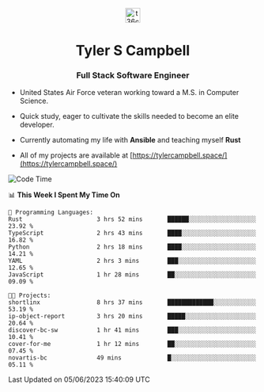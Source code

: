<p align="center">
<a href="https://www.linkedin.com/in/t36campbell" target="blank"><img align="center" src="https://ik.imagekit.io/t36campbell/Portfolio/linkedin.png.original_m8bbGgPh6.png" alt="t36campbell" height="30" width="30" /></a>
</p>
<h1 align="center">Tyler S Campbell</h1>
<h3 align="center">Full Stack Software Engineer</h3>

* United States Air Force veteran working toward a M.S. in Computer Science.

* Quick study, eager to cultivate the skills needed to become an elite developer.

* Currently automating my life with **Ansible** and teaching myself **Rust**

* All of my projects are available at [https://tylercampbell.space/](https://tylercampbell.space/)

<!--START_SECTION:waka-->
![Code Time](http://img.shields.io/badge/Code%20Time-2%2C545%20hrs%2034%20mins-blue)

📊 **This Week I Spent My Time On** 

```text
💬 Programming Languages: 
Rust                     3 hrs 52 mins       ██████░░░░░░░░░░░░░░░░░░░   23.92 % 
TypeScript               2 hrs 43 mins       ████░░░░░░░░░░░░░░░░░░░░░   16.82 % 
Python                   2 hrs 18 mins       ████░░░░░░░░░░░░░░░░░░░░░   14.21 % 
YAML                     2 hrs 3 mins        ███░░░░░░░░░░░░░░░░░░░░░░   12.65 % 
JavaScript               1 hr 28 mins        ██░░░░░░░░░░░░░░░░░░░░░░░   09.09 % 

🐱‍💻 Projects: 
shortlinx                8 hrs 37 mins       █████████████░░░░░░░░░░░░   53.19 % 
ip-object-report         3 hrs 20 mins       █████░░░░░░░░░░░░░░░░░░░░   20.64 % 
discover-bc-sw           1 hr 41 mins        ███░░░░░░░░░░░░░░░░░░░░░░   10.41 % 
cover-for-me             1 hr 12 mins        ██░░░░░░░░░░░░░░░░░░░░░░░   07.45 % 
novartis-bc              49 mins             █░░░░░░░░░░░░░░░░░░░░░░░░   05.11 % 
```


 Last Updated on 05/06/2023 15:40:09 UTC
<!--END_SECTION:waka-->
